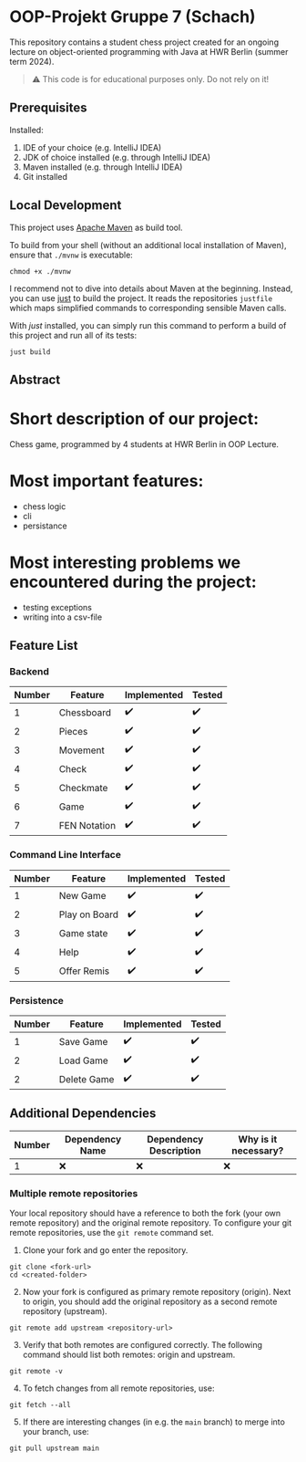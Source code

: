 # OOP-Projekt Gruppe 7 (Schach)

This repository contains a student chess project created for an ongoing lecture on object-oriented programming with Java
at HWR Berlin (summer term 2024).

> :warning: This code is for educational purposes only. Do not rely on it!

## Prerequisites

Installed:

1. IDE of your choice (e.g. IntelliJ IDEA)
2. JDK of choice installed (e.g. through IntelliJ IDEA)
3. Maven installed (e.g. through IntelliJ IDEA)
4. Git installed

## Local Development

This project uses [Apache Maven][maven] as build tool.

To build from your shell (without an additional local installation of Maven), ensure that `./mvnw`
is executable:

```
chmod +x ./mvnw
```

I recommend not to dive into details about Maven at the beginning.
Instead, you can use [just][just] to build the project.
It reads the repositories `justfile` which maps simplified commands to corresponding sensible Maven
calls.

With _just_ installed, you can simply run this command to perform a build of this project and run
all of its tests:

```
just build
```

## Abstract

# Short description of our project:

Chess game, programmed by 4 students at HWR Berlin in OOP Lecture.

# Most important features:

- chess logic
- cli
- persistance

# Most interesting problems we encountered during the project:

- testing exceptions
- writing into a csv-file

## Feature List

### Backend

| Number | Feature      | Implemented        | Tested             |
|--------|--------------|--------------------|--------------------|
| 1      | Chessboard   | :heavy_check_mark: | :heavy_check_mark: |
| 2      | Pieces       | :heavy_check_mark: | :heavy_check_mark: |
| 3      | Movement     | :heavy_check_mark: | :heavy_check_mark: |
| 4      | Check        | :heavy_check_mark: | :heavy_check_mark: |
| 5      | Checkmate    | :heavy_check_mark: | :heavy_check_mark: |
| 6      | Game         | :heavy_check_mark: | :heavy_check_mark: |
| 7      | FEN Notation | :heavy_check_mark: | :heavy_check_mark: |

### Command Line Interface

| Number | Feature       | Implemented        | Tested             |
|--------|---------------|--------------------|--------------------|
| 1      | New Game      | :heavy_check_mark: | :heavy_check_mark: |
| 2      | Play on Board | :heavy_check_mark: | :heavy_check_mark: |
| 3      | Game state    | :heavy_check_mark: | :heavy_check_mark: |
| 4      | Help          | :heavy_check_mark: | :heavy_check_mark: |
| 5      | Offer Remis   | :heavy_check_mark: | :heavy_check_mark: |

### Persistence

| Number | Feature     | Implemented        | Tested             |
|--------|-------------|--------------------|--------------------|
| 1      | Save Game   | :heavy_check_mark: | :heavy_check_mark: |
| 2      | Load Game   | :heavy_check_mark: | :heavy_check_mark: |
| 2      | Delete Game | :heavy_check_mark: | :heavy_check_mark: |

## Additional Dependencies

| Number | Dependency Name | Dependency Description | Why is it necessary? |
|--------|-----------------|------------------------|----------------------|
| 1      | :x:             | :x:                    | :x:                  |

### Multiple remote repositories

Your local repository should have a reference to both the fork (your own remote repository)
and the original remote repository.
To configure your git remote repositories, use the `git remote` command set.

1. Clone your fork and go enter the repository.

```
git clone <fork-url>
cd <created-folder>
```

2. Now your fork is configured as primary remote repository (origin).
   Next to origin, you should add the original repository as a second remote repository (upstream).

```
git remote add upstream <repository-url>
```

3. Verify that both remotes are configured correctly.
   The following command should list both remotes: origin and upstream.

```
git remote -v
```

4. To fetch changes from all remote repositories, use:

```
git fetch --all
```

5. If there are interesting changes (in e.g. the `main` branch) to merge into your branch, use:

```
git pull upstream main
```

[maven]: https://maven.apache.org/

[just]: https://github.com/casey/just

